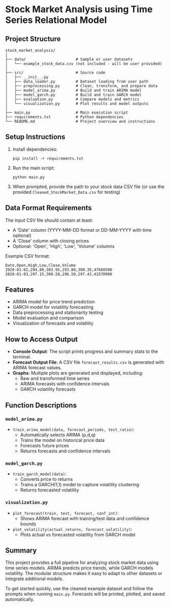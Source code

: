 # Stock Market Analysis using Time Series Relational Model

## Project Structure

```
stock_market_analysis/
│
├── data/                      # Sample or user datasets
│   └── example_stock_data.csv (not included - will be user provided)
│
├── src/                       # Source code
│   ├── __init__.py
│   ├── data_loader.py         # Dataset loading from user path
│   ├── preprocessing.py       # Clean, transform, and prepare data
│   ├── model_arima.py         # Build and train ARIMA model
│   ├── model_garch.py         # Build and train GARCH model
│   ├── evaluation.py          # Compare models and metrics
│   └── visualization.py       # Plot results and model outputs
│
├── main.py                    # Main execution script
├── requirements.txt           # Python dependencies
└── README.md                  # Project overview and instructions
```

## Setup Instructions

1. Install dependencies:
   ```
   pip install -r requirements.txt
   ```
2. Run the main script:
   ```
   python main.py
   ```
3. When prompted, provide the path to your stock data CSV file (or use the provided `Cleaned_StockMarket_Data.csv` for testing)

## Data Format Requirements

The input CSV file should contain at least:

- A 'Date' column (YYYY-MM-DD format or DD-MM-YYYY with time optional)
- A 'Close' column with closing prices
- Optional: 'Open', 'High', 'Low', 'Volume' columns

Example CSV format:

```
Date,Open,High,Low,Close,Volume
2020-01-02,294.80,303.95,293.80,300.35,47660500
2020-01-03,297.15,300.58,296.50,297.43,41570900
```

## Features

- ARIMA model for price trend prediction
- GARCH model for volatility forecasting
- Data preprocessing and stationarity testing
- Model evaluation and comparison
- Visualization of forecasts and volatility

## How to Access Output

- **Console Output**: The script prints progress and summary stats to the terminal.
- **Forecast Output File**: A CSV file `forecast_results.csv` is generated with ARIMA forecast values.
- **Graphs**: Multiple plots are generated and displayed, including:
  - Raw and transformed time series
  - ARIMA forecasts with confidence intervals
  - GARCH volatility forecasts

## Function Descriptions

### `model_arima.py`

- `train_arima_model(data, forecast_periods, test_ratio)`:
  - Automatically selects ARIMA (p,d,q)
  - Trains the model on historical price data
  - Forecasts future prices
  - Returns forecasts and confidence intervals

### `model_garch.py`

- `train_garch_model(data)`:
  - Converts price to returns
  - Trains a GARCH(1,1) model to capture volatility clustering
  - Returns forecasted volatility

### `visualization.py`

- `plot_forecast(train, test, forecast, conf_int)`:
  - Shows ARIMA forecast with training/test data and confidence bounds
- `plot_volatility(actual_returns, forecast_volatility)`:
  - Plots actual vs forecasted volatility from GARCH model

## Summary

This project provides a full pipeline for analyzing stock market data using time series models. ARIMA predicts price trends, while GARCH models volatility. The modular structure makes it easy to adapt to other datasets or integrate additional models.

To get started quickly, use the cleaned example dataset and follow the prompts when running `main.py`. Forecasts will be printed, plotted, and saved automatically.

